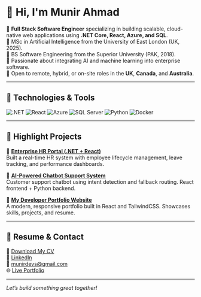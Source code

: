 # 👋 Hi, I'm Munir Ahmad

🔹 **Full Stack Software Engineer** specializing in building scalable, cloud-native web applications using **.NET Core, React, Azure, and SQL**.  
🔹 MSc in Artificial Intelligence from the University of East London (UK, 2025).  
🔹 BS Software Engineering from the Superior University (PAK, 2018).  
🔹 Passionate about integrating AI and machine learning into enterprise software.  
🔹 Open to remote, hybrid, or on-site roles in the **UK**, **Canada**, and **Australia**.

---

## 💼 Technologies & Tools

![.NET](https://img.shields.io/badge/.NET-512BD4?style=for-the-badge&logo=dotnet&logoColor=white)
![React](https://img.shields.io/badge/React-20232a?style=for-the-badge&logo=react&logoColor=61DAFB)
![Azure](https://img.shields.io/badge/Azure-0078D4?style=for-the-badge&logo=microsoft-azure&logoColor=white)
![SQL Server](https://img.shields.io/badge/SQL_Server-CC2927?style=for-the-badge&logo=microsoft-sql-server&logoColor=white)
![Python](https://img.shields.io/badge/Python-3776AB?style=for-the-badge&logo=python&logoColor=white)
![Docker](https://img.shields.io/badge/Docker-2496ED?style=for-the-badge&logo=docker&logoColor=white)

---

## 🚀 Highlight Projects

🔹 **[Enterprise HR Portal (.NET + React)](https://github.com/munirdevs/enterprise-hr-portal)**  
Built a real-time HR system with employee lifecycle management, leave tracking, and performance dashboards.

🔹 **[AI-Powered Chatbot Support System](https://github.com/munirdevs/ai-chatbot-support)**  
Customer support chatbot using intent detection and fallback routing. React frontend + Python backend.

🔹 **[My Developer Portfolio Website](https://github.com/munirdevs/munirdevs-portfolio)**  
A modern, responsive portfolio built in React and TailwindCSS. Showcases skills, projects, and resume.

---

## 📄 Resume & Contact

📄 [Download My CV](https://codewithmunir.com/munir-ahmad-software-engineer-cv.pdf)  
🔗 [LinkedIn](https://www.linkedin.com/in/munir-ahmad/)  
📧 munirdevs@gmail.com  
🌐 [Live Portfolio](https://munirdevs.netlify.app)

---

*Let’s build something great together!*
